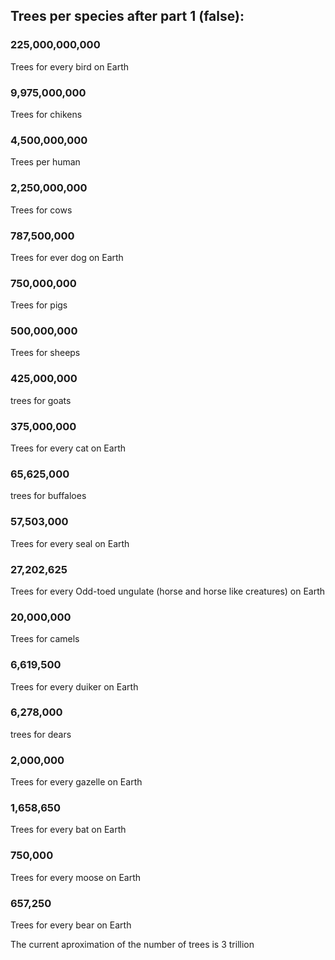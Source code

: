 ## Trees per species after part 1 (false): ##

### 225,000,000,000 ### 
Trees for every bird on Earth

### 9,975,000,000 #### 
Trees for chikens

### 4,500,000,000 #### 
Trees per human

### 2,250,000,000 #### 
Trees for cows

### 787,500,000 ### 
Trees for ever dog on Earth

### 750,000,000 #### 
Trees for pigs

### 500,000,000 #### 
Trees for sheeps

### 425,000,000 ### 
trees for goats

### 375,000,000 ### 
Trees for every cat on Earth

### 65,625,000 ### 
trees for buffaloes

### 57,503,000 ### 
Trees for every seal on Earth

### 27,202,625 ###
Trees for every Odd-toed ungulate (horse and horse like creatures) on Earth

### 20,000,000 #### 
Trees for camels

### 6,619,500 ### 
Trees for every duiker on Earth

### 6,278,000 ### 
trees for dears

### 2,000,000 ### 
Trees for every gazelle on Earth

### 1,658,650 ### 
Trees for every bat on Earth

### 750,000 ### 
Trees for every moose on Earth

### 657,250 ###
Trees for every bear on Earth



The current aproximation of the number of trees is 3 trillion
